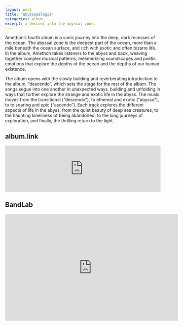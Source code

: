 ```yaml
---
layout: post
title: "abyssopelagia"
categories: album
excerpt: a descent into the abyssal zone.
---
```


<p>
Amethon’s fourth album is a sonic journey into the deep, dark recesses of the ocean. The abyssal zone is the deepest part of the ocean, more than a mile beneath the ocean surface, and rich with exotic and often bizarre life. In the album, Amethon takes listeners to the abyss and back, weaving together complex musical patterns, mesmerizing soundscapes and poetic emotions that explore the depths of the ocean and the depths of our human existence. 

<p>
The album opens with the slowly building and reverberating introduction to the album, “descendo”, which sets the stage for the rest of the album. The songs segue into one another in unexpected ways, building and unfolding in ways that further explore the strange and exotic life in the abyss. The music moves from the transitional (“descendo”), to ethereal and exotic (“abysso”), to to soaring and epic (“ascendo”). Each track explores the different aspects of life in the abyss, from the quiet beauty of deep sea creatures, to the haunting loneliness of being abandoned, to the long journeys of exploration, and finally, the thrilling return to the light.



<h2>album.link</h2>

<iframe width="100%" height="150" src="https://odesli.co/embed/?url=https%3A%2F%2Falbum.link%2Fi%2F1618244963&theme=light" frameborder="0" allowfullscreen sandbox="allow-same-origin allow-scripts allow-presentation allow-popups allow-popups-to-escape-sandbox" allow="clipboard-read; clipboard-write"></iframe>

<h2>BandLab</h2>

<iframe width="560" height="345" src="https://www.bandlab.com/embed/collection/?id=9dacde40-8cb0-ec11-997e-0004ffd34370" frameborder="0" allowfullscreen></iframe>

